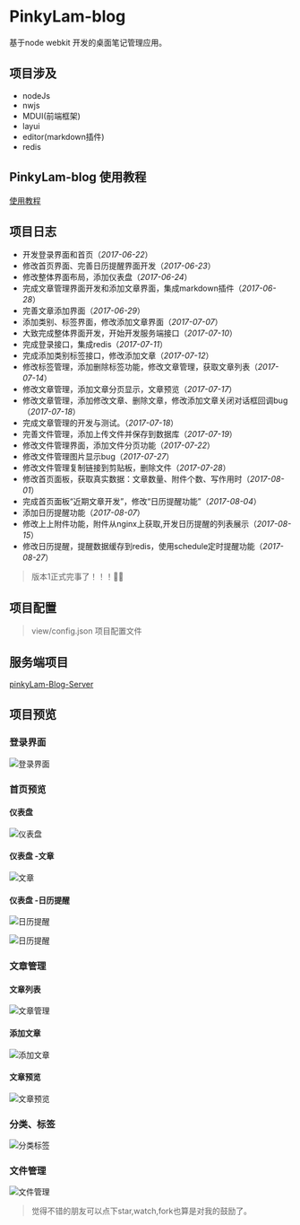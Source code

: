 # PinkyLam-blog
基于node webkit 开发的桌面笔记管理应用。

## 项目涉及
- nodeJs
- nwjs
- MDUI(前端框架)
- layui
- editor(markdown插件)
- redis

## PinkyLam-blog 使用教程
[使用教程](https://github.com/handexing/PinkyLam-blog/raw/master/doc/)

## 项目日志
- 开发登录界面和首页（*2017-06-22*）
- 修改首页界面、完善日历提醒界面开发（*2017-06-23*）
- 修改整体界面布局，添加仪表盘（*2017-06-24*）
- 完成文章管理界面开发和添加文章界面，集成markdown插件（*2017-06-28*）
- 完善文章添加界面（*2017-06-29*）
- 添加类别、标签界面，修改添加文章界面（*2017-07-07*）
- 大致完成整体界面开发，开始开发服务端接口（*2017-07-10*）
- 完成登录接口，集成redis（*2017-07-11*）
- 完成添加类别标签接口，修改添加文章（*2017-07-12*）
- 修改标签管理，添加删除标签功能，修改文章管理，获取文章列表（*2017-07-14*）
- 修改文章管理，添加文章分页显示，文章预览（*2017-07-17*）
- 修改文章管理，添加修改文章、删除文章，修改添加文章关闭对话框回调bug（*2017-07-18*）
- 完成文章管理的开发与测试。（*2017-07-18*）
- 完善文件管理，添加上传文件并保存到数据库（*2017-07-19*）
- 修改文件管理界面，添加文件分页功能（*2017-07-22*）
- 修改文件管理图片显示bug（*2017-07-27*）
- 修改文件管理复制链接到剪贴板，删除文件（*2017-07-28*）
- 修改首页面板，获取真实数据：文章数量、附件个数、写作用时（*2017-08-01*）
- 完成首页面板“近期文章开发”，修改“日历提醒功能”（*2017-08-04*）
- 添加日历提醒功能（*2017-08-07*）
- 修改上上附件功能，附件从nginx上获取,开发日历提醒的列表展示（*2017-08-15*）
- 修改日历提醒，提醒数据缓存到redis，使用schedule定时提醒功能（*2017-08-27*）

> 版本1正式完事了！！！:bookmark::bookmark:

## 项目配置

> view/config.json 项目配置文件


## 服务端项目

[pinkyLam-Blog-Server](https://github.com/handexing/pinkyLam-Blog-Server)

## 项目预览

### 登录界面

![登录界面](https://github.com/handexing/PinkyLam-blog/raw/master/preview/login.png)

### 首页预览

#### 仪表盘

![仪表盘](https://github.com/handexing/PinkyLam-blog/raw/master/preview/index.png)

#### 仪表盘 -文章

![文章](https://github.com/handexing/PinkyLam-blog/raw/master/preview/article.png)

#### 仪表盘 -日历提醒

![日历提醒](https://github.com/handexing/PinkyLam-blog/raw/master/preview/m_calendar.png)

![日历提醒](https://github.com/handexing/PinkyLam-blog/raw/master/preview/remind.png)

### 文章管理

#### 文章列表

![文章管理](https://github.com/handexing/PinkyLam-blog/raw/master/preview/articlelist.png)

#### 添加文章

![添加文章](https://github.com/handexing/PinkyLam-blog/raw/master/preview/addArticle.png)

#### 文章预览

![文章预览](https://github.com/handexing/PinkyLam-blog/raw/master/preview/previewArticle.png)

### 分类、标签

![分类标签](https://github.com/handexing/PinkyLam-blog/raw/master/preview/catesLabel.png)

### 文件管理

![文件管理](https://github.com/handexing/PinkyLam-blog/raw/master/preview/filePage.png)


> 觉得不错的朋友可以点下star,watch,fork也算是对我的鼓励了。
